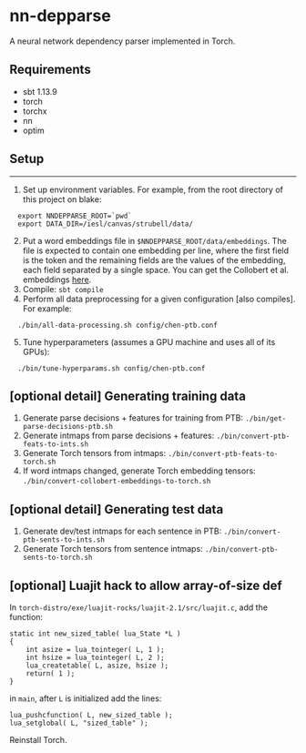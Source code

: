 nn-depparse
===========
A neural network dependency parser implemented in Torch.

Requirements
------
- sbt 1.13.9
- torch
- torchx
- nn
- optim

Setup
------
------
1. Set up environment variables. For example, from the root directory of this project on blake:
  ```
    export NNDEPPARSE_ROOT=`pwd`
    export DATA_DIR=/iesl/canvas/strubell/data/
  ```

2. Put a word embeddings file in `$NNDEPPARSE_ROOT/data/embeddings`. The file is expected to contain one embedding per line,
 where the first field is the token and the remaining fields are the values of the embedding, each field separated by a single space.
 You can get the Collobert et al. embeddings [here](http://ronan.collobert.com/senna/download.html).
3. Compile: `sbt compile`
4. Perform all data preprocessing for a given configuration [also compiles]. For example:

  ```
    ./bin/all-data-processing.sh config/chen-ptb.conf
  ```
5. Tune hyperparameters (assumes a GPU machine and uses all of its GPUs):

  ```
    ./bin/tune-hyperparams.sh config/chen-ptb.conf
  ```


[optional detail] Generating training data
-------------
1. Generate parse decisions + features for training from PTB: `./bin/get-parse-decisions-ptb.sh`
2. Generate intmaps from parse decisions + features: `./bin/convert-ptb-feats-to-ints.sh`
3. Generate Torch tensors from intmaps: `./bin/convert-ptb-feats-to-torch.sh`
4. If word intmaps changed, generate Torch embedding tensors: `./bin/convert-collobert-embeddings-to-torch.sh`

[optional detail] Generating test data
-----------
1. Generate dev/test intmaps for each sentence in PTB: `./bin/convert-ptb-sents-to-ints.sh`
2. Generate Torch tensors from sentence intmaps: `./bin/convert-ptb-sents-to-torch.sh`

[optional] Luajit hack to allow array-of-size def
-----
In `torch-distro/exe/luajit-rocks/luajit-2.1/src/luajit.c`, add the function:

    static int new_sized_table( lua_State *L )
    {
        int asize = lua_tointeger( L, 1 );
        int hsize = lua_tointeger( L, 2 );
        lua_createtable( L, asize, hsize );
        return( 1 );
    }

in `main`, after `L` is initialized add the lines:

    lua_pushcfunction( L, new_sized_table );
    lua_setglobal( L, "sized_table" );

Reinstall Torch.


